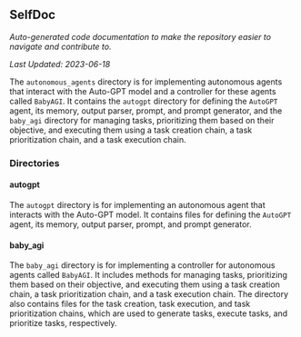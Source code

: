 <!--- START SELFDOC --->
## SelfDoc
_Auto-generated code documentation to make the repository easier to navigate and contribute to._

_Last Updated: 2023-06-18_

The `autonomous_agents` directory is for implementing autonomous agents that interact with the Auto-GPT model and a controller for these agents called `BabyAGI`. It contains the `autogpt` directory for defining the `AutoGPT` agent, its memory, output parser, prompt, and prompt generator, and the `baby_agi` directory for managing tasks, prioritizing them based on their objective, and executing them using a task creation chain, a task prioritization chain, and a task execution chain.

### Directories
#### autogpt
The `autogpt` directory is for implementing an autonomous agent that interacts with the Auto-GPT model. It contains files for defining the `AutoGPT` agent, its memory, output parser, prompt, and prompt generator.

#### baby_agi
The `baby_agi` directory is for implementing a controller for autonomous agents called `BabyAGI`. It includes methods for managing tasks, prioritizing them based on their objective, and executing them using a task creation chain, a task prioritization chain, and a task execution chain. The directory also contains files for the task creation, task execution, and task prioritization chains, which are used to generate tasks, execute tasks, and prioritize tasks, respectively.

<!--- END SELFDOC --->
